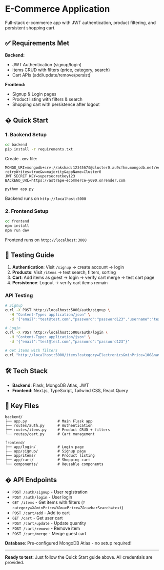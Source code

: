 # E-Commerce Application

Full-stack e-commerce app with JWT authentication, product filtering, and persistent shopping cart.

## ✅ Requirements Met

**Backend:**
- JWT Authentication (signup/login)
- Items CRUD with filters (price, category, search)
- Cart APIs (add/update/remove/persist)

**Frontend:**
- Signup & Login pages
- Product listing with filters & search
- Shopping cart with persistence after logout

## � Quick Start

### 1. Backend Setup
```bash
cd backend
pip install -r requirements.txt
```

Create `.env` file:
```env
MONGO_URI=mongodb+srv://akshad:1234567$@cluster0.au9cfhm.mongodb.net/ecommerce?retryWrites=true&w=majority&appName=Cluster0
JWT_SECRET_KEY=supersecretkey123
BACKEND_URL=https://astrape-ecommerce-y090.onrender.com
```

```bash
python app.py
```
Backend runs on `http://localhost:5000`

### 2. Frontend Setup
```bash
cd frontend
npm install
npm run dev
```
Frontend runs on `http://localhost:3000`

## 🧪 Testing Guide

1. **Authentication**: Visit `/signup` → create account → login
2. **Products**: Visit `/items` → test search, filters, sorting
3. **Cart**: Add items as guest → login → verify cart merge → test cart page
4. **Persistence**: Logout → verify cart items remain

### API Testing
```bash
# Signup
curl -X POST http://localhost:5000/auth/signup \
  -H "Content-Type: application/json" \
  -d '{"email":"test@test.com","password":"password123","username":"testuser"}'

# Login
curl -X POST http://localhost:5000/auth/login \
  -H "Content-Type: application/json" \
  -d '{"email":"test@test.com","password":"password123"}'

# Get items with filters
curl "http://localhost:5000/items?category=Electronics&minPrice=100&navbarSearch=laptop"
```

## 🛠️ Tech Stack

- **Backend**: Flask, MongoDB Atlas, JWT
- **Frontend**: Next.js, TypeScript, Tailwind CSS, React Query

## 📁 Key Files

```
backend/
├── app.py              # Main Flask app
├── routes/auth.py      # Authentication
├── routes/items.py     # Product CRUD + filters
└── routes/cart.py      # Cart management

frontend/
├── app/login/          # Login page
├── app/signup/         # Signup page
├── app/items/          # Product listing
├── app/cart/           # Shopping cart
└── components/         # Reusable components
```

## � API Endpoints

- `POST /auth/signup` - User registration
- `POST /auth/login` - User login
- `GET /items` - Get items with filters (`?category=X&minPrice=Y&maxPrice=Z&navbarSearch=text`)
- `POST /cart/add` - Add to cart
- `GET /cart` - Get user cart
- `POST /cart/update` - Update quantity
- `POST /cart/remove` - Remove item
- `POST /cart/merge` - Merge guest cart

**Database**: Pre-configured MongoDB Atlas - no setup required!

---

**Ready to test**: Just follow the Quick Start guide above. All credentials are provided.
